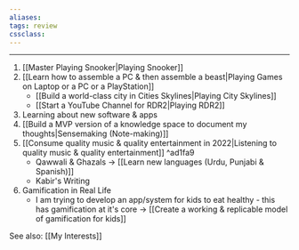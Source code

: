 ```yaml
---
aliases:
tags: review 
cssclass:
---
```

---

1. [[Master Playing Snooker|Playing Snooker]]
2. [[Learn how to assemble a PC & then assemble a beast|Playing Games on Laptop or a PC or a PlayStation]]
	- [[Build a world-class city in Cities Skylines|Playing City Skylines]]
	- [[Start a YouTube Channel for RDR2|Playing RDR2]]
3. Learning about new software & apps 
4. [[Build a MVP version of a knowledge space to document my thoughts|Sensemaking (Note-making)]]
5. [[Consume quality music & quality entertainment in 2022|Listening to quality music & quality entertainment]] ^ad1fa9
	- Qawwali & Ghazals → [[Learn new languages (Urdu, Punjabi & Spanish)]]
	- Kabir's Writing 
6. Gamification in Real Life
	- I am trying to develop an app/system for kids to eat healthy - this has gamification at it's core → [[Create a working & replicable model of gamification for kids]]


See also:
[[My Interests]]